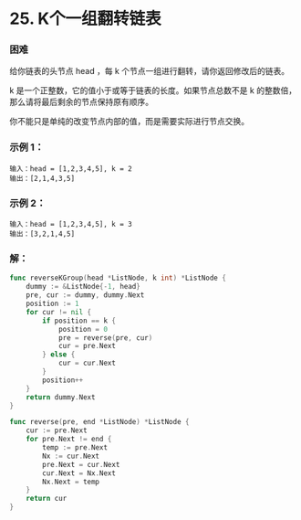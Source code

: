 # 25. K个一组翻转链表

### 困难

给你链表的头节点 head ，每 k 个节点一组进行翻转，请你返回修改后的链表。

k 是一个正整数，它的值小于或等于链表的长度。如果节点总数不是 k 的整数倍，那么请将最后剩余的节点保持原有顺序。

你不能只是单纯的改变节点内部的值，而是需要实际进行节点交换。

### 示例 1：

    输入：head = [1,2,3,4,5], k = 2
    输出：[2,1,4,3,5]

### 示例 2：

    输入：head = [1,2,3,4,5], k = 3
    输出：[3,2,1,4,5]

### 解：
```go
func reverseKGroup(head *ListNode, k int) *ListNode {
	dummy := &ListNode{-1, head}
	pre, cur := dummy, dummy.Next
	position := 1
	for cur != nil {
		if position == k {
			position = 0
			pre = reverse(pre, cur)
			cur = pre.Next
		} else {
			cur = cur.Next
		}
		position++
	}
	return dummy.Next
}

func reverse(pre, end *ListNode) *ListNode {
	cur := pre.Next
	for pre.Next != end {
		temp := pre.Next
		Nx := cur.Next
		pre.Next = cur.Next
		cur.Next = Nx.Next
		Nx.Next = temp
	}
	return cur
}
```